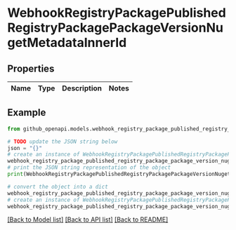 # WebhookRegistryPackagePublishedRegistryPackagePackageVersionNugetMetadataInnerId


## Properties

Name | Type | Description | Notes
------------ | ------------- | ------------- | -------------

## Example

```python
from github_openapi.models.webhook_registry_package_published_registry_package_package_version_nuget_metadata_inner_id import WebhookRegistryPackagePublishedRegistryPackagePackageVersionNugetMetadataInnerId

# TODO update the JSON string below
json = "{}"
# create an instance of WebhookRegistryPackagePublishedRegistryPackagePackageVersionNugetMetadataInnerId from a JSON string
webhook_registry_package_published_registry_package_package_version_nuget_metadata_inner_id_instance = WebhookRegistryPackagePublishedRegistryPackagePackageVersionNugetMetadataInnerId.from_json(json)
# print the JSON string representation of the object
print(WebhookRegistryPackagePublishedRegistryPackagePackageVersionNugetMetadataInnerId.to_json())

# convert the object into a dict
webhook_registry_package_published_registry_package_package_version_nuget_metadata_inner_id_dict = webhook_registry_package_published_registry_package_package_version_nuget_metadata_inner_id_instance.to_dict()
# create an instance of WebhookRegistryPackagePublishedRegistryPackagePackageVersionNugetMetadataInnerId from a dict
webhook_registry_package_published_registry_package_package_version_nuget_metadata_inner_id_from_dict = WebhookRegistryPackagePublishedRegistryPackagePackageVersionNugetMetadataInnerId.from_dict(webhook_registry_package_published_registry_package_package_version_nuget_metadata_inner_id_dict)
```
[[Back to Model list]](../README.md#documentation-for-models) [[Back to API list]](../README.md#documentation-for-api-endpoints) [[Back to README]](../README.md)



